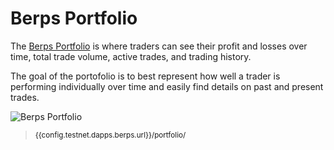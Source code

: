 <script setup>
  import config from '@berachain/config/constants.json';
</script>

# Berps Portfolio

The [Berps Portfolio](https://artio.berps.berachain.com/portfolio) is where traders can see their profit and losses over time, total trade volume, active trades, and trading history.

The goal of the portofolio is to best represent how well a trader is performing individually over time and easily find details on past and present trades.

![Berps Portfolio](/assets/berps-portfolio.png)

> <small><a target="_blank" :href="config.testnet.dapps.berps.url + 'portfolio/'">{{config.testnet.dapps.berps.url}}/portfolio/</a></small>
